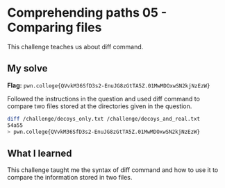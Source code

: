 # Comprehending paths 05 - Comparing files
This challenge teaches us about diff command.

## My solve
**Flag:** `pwn.college{QVvkM36SfD3s2-EnuJG8zGtTA5Z.01MwMDOxwSN2kjNzEzW}`

Followed the instructions in the question and used diff command to compare two files stored at the directories given in the question.
```bash
diff /challenge/decoys_only.txt /challenge/decoys_and_real.txt
54a55
> pwn.college{QVvkM36SfD3s2-EnuJG8zGtTA5Z.01MwMDOxwSN2kjNzEzW}
```

## What I learned
This challenge taught me the syntax of diff command and how to use it to compare the information stored in two files.
